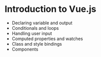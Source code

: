 # Introduction to Vue.js
- Declaring variable and output
- Conditionals and loops
- Handling user input
- Computed properties and watches
- Class and style bindings
- Components
